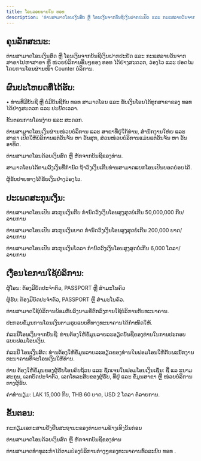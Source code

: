 ```yaml
---
title: ໂອນລອຍພາຍໃນ ທອທ
description: 'ທ່ານສາມາດໂອນເງິນສົດ ຫຼື ໂອນເງິນຈາກບັນຊີເງິນຝາກປະຢັດ ແລະ ກະແສລາຍວັນຈາກສາຂາໄປຫາສາຂາ ຫຼື ໜ່ວຍບໍລິການອື່ນໆຂອງ ທອທ ໄດ້ຢ່າງສະດວກ, ວ່ອງໄວ ແລະ ປອດໄພໂດຍການໂອນຜ່ານໜ້າ Counter ບໍລິການ.'
---
```



<div class="container">

## ຄຸນລັກສະນະ:
ທ່ານສາມາດໂອນເງິນສົດ ຫຼື ໂອນເງິນຈາກບັນຊີເງິນຝາກປະຢັດ ແລະ ກະແສລາຍວັນຈາກສາຂາໄປຫາສາຂາ ຫຼື ໜ່ວຍບໍລິການອື່ນໆຂອງ ທອທ ໄດ້ຢ່າງສະດວກ, ວ່ອງໄວ ແລະ ປອດໄພໂດຍການໂອນຜ່ານໜ້າ Counter ບໍລິການ.

## ຜົນປະໂຫຍດທີ່ໄດ້ຮັບ:
• ທ່ານທີ່ມີບັນຊີ ຫຼື ບໍ່ມີບັນຊີກັບ ທອທ ສາມາດໂອນ ແລະ ຮັບເງິນໂອນໄດ້ທຸກສາຂາຂອງ ທອທ ໄດ້ຢ່າງສະດວກ ແລະ ປະຢັດເວລາ.

ຂັ້ນຕອນການໂອນງ່າຍ ແລະ ສະດວກ.

ທ່ານສາມາດໂອນເງິນຜ່ານໜ່ວຍບໍລິການ ແລະ ສາຂາທີ່ຢູ່ໃກ້ທ່ານ, ສຳນັກງານໃຫ່ຍ ແລະ ສາຂາ ເປິດໃຫ້ບໍລິການແຕ່ວັນຈັນ ຫາ ວັນສຸກ, ສ່ວນໜ່ວຍບໍລິການແມ່ນແຕ່ວັນຈັນ ຫາ ວັນອາທິດ.

ທ່ານສາມາດໂອນດ້ວຍເງິນສົດ ຫຼື ຫັກຈາກບັນຊີຂອງທ່ານ.

ສາມາດໂອນໄດ້ຕາມວົງເງິນທີ່ກຳນົດ ຖ້າວົງເງິນເກີນທ່ານສາມາດແຍກໂອນເປັນຍອດຍ່ອຍໄດ້.

ຜູ້ຮັບປາຍທາງໄດ້ຮັບເງິນຢ່າງວ່ອງໄວ.

## ປະເພດສະກຸນເງິນ:
ທ່ານສາມາດໂອນເປັນ ສະກຸນເງິນກີບ ກຳນົດວົງເງິນໂອນສູງສຸດບໍ່ເກີນ 50,000,000 ກີບ/ລາຍການ

ທ່ານສາມາດໂອນເປັນ ສະກຸນເງິນບາດ ກຳນົດວົງເງິນໂອນສູງສຸດບໍ່ເກີນ 200,000 ບາດ/ລາຍການ

ທ່ານສາມາດໂອນເປັນ ສະກຸນເງິນໂດລາ ກຳນົດວົງເງິນໂອນສູງສຸດບໍ່ເກີນ 6,000 ໂດລາ/ລາຍການ

## ເງື່ອນໄຂການໃຊ້ບໍລິການ:
ຜູ້ໂອນ: ຕ້ອງມີບັດປະຈຳຕົວ, PASSPORT ຫຼື ສໍາມະໂນຄົວ

ຜູ້ຮັບ: ຕ້ອງມີບັດປະຈຳຕົວ, PASSPORT ຫຼື ສໍາມະໂນຄົວ.

ທ່ານສາມາດໃຊ້ບໍລິການພ້ອມກັບລົງນາມຂໍ້ຕົກລົງການໃຊ້ບໍລິການກັບທະນາຄານ.

ປະກອບຂໍ້ມູນການໂອນເງິນຕາມຮູບແບບທີ່ທາງທະນາຄານໄດ້ກຳໜົດໃຫ້.

ກໍລະນີໂອນເງິນຈາກບັນຊີ: ທ່ານຕ້ອງໃຫ້ຂໍ້ມູນລາຍລະອຽດບັນຊີຂອງທ່ານໃນການປະກອບແບບຟອມໂອນເງິນ.

ກໍລະນີ ໂອນເງິນສົດ: ທ່ານຕ້ອງໃຫ້ຂໍ້ມູນລາຍລະອຽດຂອງທ່ານໃນຟອມໂອນໃຫ້ກັບພະນັກງານທະນາຄານທີ່ຈະໂອນເງິນໃຫ້ທ່ານ.

ທ່ານ ຕ້ອງໃຫ້ຂໍ້ມູນຂອງຜູ້ຮັບໂອນຄົບຖ້ວນ ແລະ ຊັດເຈນໃນຟອມໂອນເງິນເຊັ່ນ: ຊື່ ແລ ະນາມສະກຸນ, ເລກບັດປະຈຳຕົວ, ເລກໂທລະສັບຂອງຜູ້ຮັບ, ທີ່ຢູ່ ແລະ ຂໍ້ມູນສາຂາ ຫຼື ໜ່ວຍບໍລິການທາງຜູ້ຮັບ.

ຄ່າທໍານຽມ: LAK 15,000 ກີບ, THB 60 ບາດ, USD 2 ໂດລາ ຕໍ່ລາຍການ.

## ຂັ້ນຕອນ:
ກະກຽມເອກະສານຢັ້ງຢືນສະຖານະຂອງທ່ານຕາມຂ້າງເທິງນັ້ນກ່ອນ

ທ່ານສາມາດໂອນດ້ວຍເງິນສົດ ຫຼື ຫັກຈາກບັນຊີຂອງທ່ານ

ທ່ານສາມາດທໍາທຸລະກໍາໄດ້ຕາມປ່ອງບໍລິການຕ່າງໆຂອງທະນາຄານທົ່ວລະບົບ ທອທ .
</div>